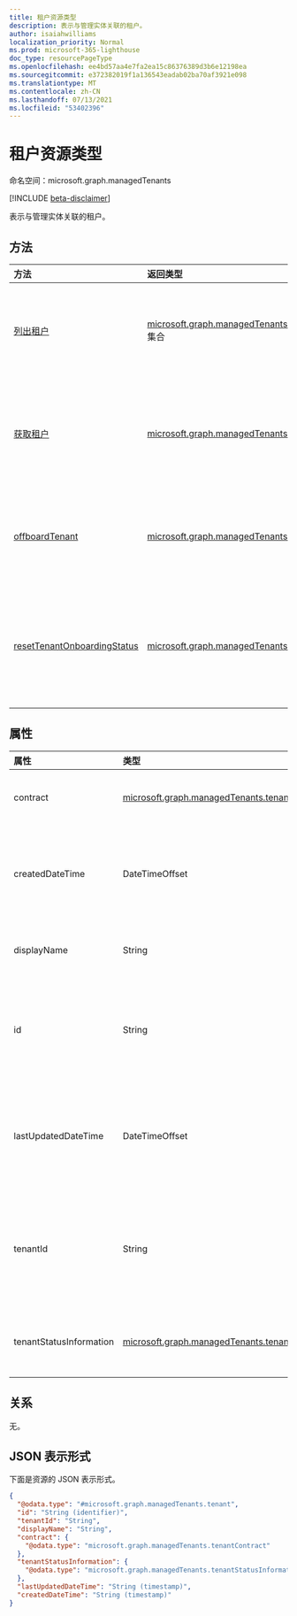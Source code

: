 ```yaml
---
title: 租户资源类型
description: 表示与管理实体关联的租户。
author: isaiahwilliams
localization_priority: Normal
ms.prod: microsoft-365-lighthouse
doc_type: resourcePageType
ms.openlocfilehash: ee4bd57aa4e7fa2ea15c86376389d3b6e12198ea
ms.sourcegitcommit: e372382019f1a136543eadab02ba70af3921e098
ms.translationtype: MT
ms.contentlocale: zh-CN
ms.lasthandoff: 07/13/2021
ms.locfileid: "53402396"
---
```

# <a name="tenant-resource-type"></a>租户资源类型

命名空间：microsoft.graph.managedTenants

[!INCLUDE [beta-disclaimer](../../includes/beta-disclaimer.md)]

表示与管理实体关联的租户。

## <a name="methods"></a>方法
|方法|返回类型|说明|
|:---|:---|:---|
|[列出租户](../api/managedtenants-managedtenant-list-tenants.md)|[microsoft.graph.managedTenants.tenant](../resources/managedtenants-tenant.md) 集合|获取租户对象 [及其](../resources/managedtenants-tenant.md) 属性的列表。|
|[获取租户](../api/managedtenants-tenant-get.md)|[microsoft.graph.managedTenants.tenant](../resources/managedtenants-tenant.md)|读取租户对象的属性 [和](../resources/managedtenants-tenant.md) 关系。|
|[offboardTenant](../api/managedtenants-tenant-offboardtenant.md)|[microsoft.graph.managedTenants.tenant](../resources/managedtenants-tenant.md)|从多租户管理平台注销租户。|
|[resetTenantOnboardingStatus](../api/managedtenants-tenant-resettenantonboardingstatus.md)|[microsoft.graph.managedTenants.tenant](../resources/managedtenants-tenant.md)|使用多租户管理平台重置租户载入状态。|

## <a name="properties"></a>属性
|属性|类型|说明|
|:---|:---|:---|
|contract|[microsoft.graph.managedTenants.tenantContract](../resources/managedtenants-tenantcontract.md)|租户与管理实体的关系详细信息。|
|createdDateTime|DateTimeOffset|在多租户管理平台中创建租户的日期和时间。 可选。 只读。|
|displayName|String|租户的显示名称。 必填。 只读。|
|id|String|租户Azure Active Directory租户标识符。 必填。 只读。|
|lastUpdatedDateTime|DateTimeOffset|在多租户管理平台中上次更新租户的日期和时间。 可选。 只读。|
|tenantId|String|托管Azure Active Directory租户的租户[标识符](../resources/managedtenants-tenant.md)。 可选。 只读。|
|tenantStatusInformation|[microsoft.graph.managedTenants.tenantStatusInformation](../resources/managedtenants-tenantstatusinformation.md)|租户的载入状态信息。 可选。 只读。|

## <a name="relationships"></a>关系
无。

## <a name="json-representation"></a>JSON 表示形式
下面是资源的 JSON 表示形式。
<!-- {
  "blockType": "resource",
  "keyProperty": "id",
  "@odata.type": "microsoft.graph.managedTenants.tenant",
  "baseType": "microsoft.graph.entity",
  "openType": false
}
-->
``` json
{
  "@odata.type": "#microsoft.graph.managedTenants.tenant",
  "id": "String (identifier)",
  "tenantId": "String",
  "displayName": "String",
  "contract": {
    "@odata.type": "microsoft.graph.managedTenants.tenantContract"
  },
  "tenantStatusInformation": {
    "@odata.type": "microsoft.graph.managedTenants.tenantStatusInformation"
  },
  "lastUpdatedDateTime": "String (timestamp)",
  "createdDateTime": "String (timestamp)"
}
```
